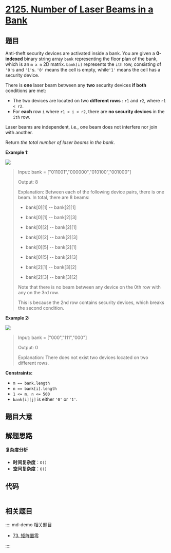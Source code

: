 # [2125. Number of Laser Beams in a Bank](https://leetcode.com/problems/number-of-laser-beams-in-a-bank/)

## 题目

Anti-theft security devices are activated inside a bank. You are given a
**0-indexed** binary string array `bank` representing the floor plan of the
bank, which is an `m x n` 2D matrix. `bank[i]` represents the `ith` row,
consisting of `'0'`s and `'1'`s. `'0'` means the cell is empty, while`'1'`
means the cell has a security device.

There is **one** laser beam between any **two** security devices **if both**
conditions are met:

- The two devices are located on two **different rows** : `r1` and `r2`, where `r1 < r2`.
- For **each** row `i` where `r1 < i < r2`, there are **no security devices** in the `ith` row.

Laser beams are independent, i.e., one beam does not interfere nor join with
another.

Return _the total number of laser beams in the bank_.

**Example 1:**

![](https://assets.leetcode.com/uploads/2021/12/24/laser1.jpg)

> Input: bank = ["011001","000000","010100","001000"]
>
> Output: 8
>
> Explanation: Between each of the following device pairs, there is one beam. In total, there are 8 beams:
>
> - bank[0][1] -- bank[2][1]
>
> - bank[0][1] -- bank[2][3]
>
> - bank[0][2] -- bank[2][1]
>
> - bank[0][2] -- bank[2][3]
>
> - bank[0][5] -- bank[2][1]
>
> - bank[0][5] -- bank[2][3]
>
> - bank[2][1] -- bank[3][2]
>
> - bank[2][3] -- bank[3][2]
>
> Note that there is no beam between any device on the 0th row with any on the 3rd row.
>
> This is because the 2nd row contains security devices, which breaks the second condition.

**Example 2:**

![](https://assets.leetcode.com/uploads/2021/12/24/laser2.jpg)

> Input: bank = ["000","111","000"]
>
> Output: 0
>
> Explanation: There does not exist two devices located on two different rows.

**Constraints:**

- `m == bank.length`
- `n == bank[i].length`
- `1 <= m, n <= 500`
- `bank[i][j]` is either `'0'` or `'1'`.

## 题目大意

## 解题思路

#### 复杂度分析

- **时间复杂度**：`O()`
- **空间复杂度**：`O()`

## 代码

```javascript

```

## 相关题目

:::: md-demo 相关题目

- [73. 矩阵置零](./0073.md)

::::

